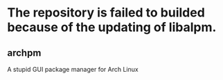 
# The repository is failed to builded because of the updating of libalpm.
## archpm
A stupid GUI package manager for Arch Linux
